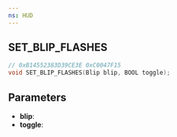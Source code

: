 ```yaml
---
ns: HUD
---
```

## SET_BLIP_FLASHES

```c
// 0xB14552383D39CE3E 0xC0047F15
void SET_BLIP_FLASHES(Blip blip, BOOL toggle);
```


## Parameters
* **blip**: 
* **toggle**: 

